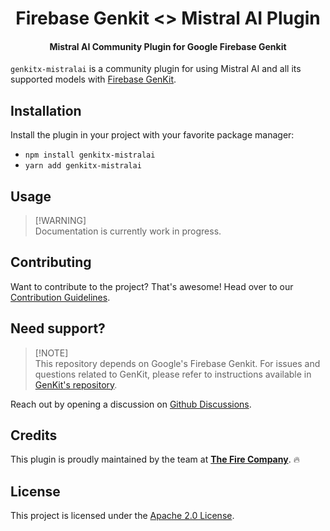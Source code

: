 <h1 align="center">Firebase Genkit <> Mistral AI Plugin</h1>

<h4 align="center">Mistral AI Community Plugin for Google Firebase Genkit</h4>

<div align="center"></div>

`genkitx-mistralai` is a community plugin for using Mistral AI and all its supported models with [Firebase GenKit](https://github.com/firebase/genkit).

## Installation

Install the plugin in your project with your favorite package manager:

- `npm install genkitx-mistralai`
- `yarn add genkitx-mistralai`

## Usage

> \[!WARNING\]\
> Documentation is currently work in progress.

## Contributing

Want to contribute to the project? That's awesome! Head over to our [Contribution Guidelines](CONTRIBUTING.md).

## Need support?

> \[!NOTE\]\
> This repository depends on Google's Firebase Genkit. For issues and questions related to GenKit, please refer to instructions available in [GenKit's repository](https://github.com/firebase/genkit).

Reach out by opening a discussion on [Github Discussions](https://github.com/TheFireCo/genkitx-openai/discussions).

## Credits

This plugin is proudly maintained by the team at [**The Fire Company**](https://github.com/TheFireCo). 🔥

## License

This project is licensed under the [Apache 2.0 License](https://github.com/TheFireCo/genkitx-openai/blob/main/LICENSE).